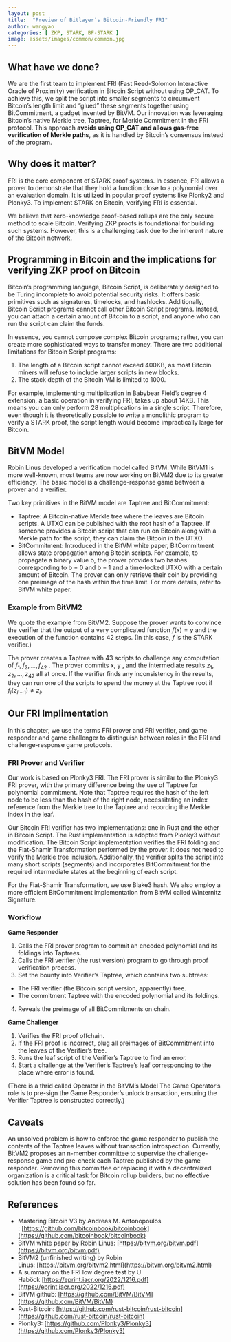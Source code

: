 ```yaml
---
layout: post
title:  "Preview of Bitlayer’s Bitcoin-Friendly FRI"
author: wangyao
categories: [ ZKP, STARK, BF-STARK ]
image: assets/images/common/common.jpg
---
```


## What have we done?

We are the first team to implement FRI (Fast Reed-Solomon Interactive Oracle of Proximity) verification in Bitcoin Script without using OP_CAT. To achieve this, we split the script into smaller segments to circumvent Bitcoin’s length limit and “glued” these segments together using BitCommitment, a gadget invented by BitVM. Our innovation was leveraging Bitcoin’s native Merkle tree, Taptree, for Merkle Commitment in the FRI protocol. This approach **avoids using OP_CAT and allows gas-free verification of Merkle paths**, as it is handled by Bitcoin’s consensus instead of the program.

## Why does it matter?

FRI is the core component of STARK proof systems. In essence, FRI allows a prover to demonstrate that they hold a function close to a polynomial over an evaluation domain. It is utilized in popular proof systems like Plonky2 and Plonky3. To implement STARK on Bitcoin, verifying FRI is essential.

We believe that zero-knowledge proof-based rollups are the only secure method to scale Bitcoin. Verifying ZKP proofs is foundational for building such systems. However, this is a challenging task due to the inherent nature of the Bitcoin network.

## Programming in Bitcoin and the implications for verifying ZKP proof on Bitcoin

Bitcoin’s programming language, Bitcoin Script, is deliberately designed to be Turing incomplete to avoid potential security risks. It offers basic primitives such as signatures, timelocks, and hashlocks. Additionally, Bitcoin Script programs cannot call other Bitcoin Script programs. Instead, you can attach a certain amount of Bitcoin to a script, and anyone who can run the script can claim the funds.

In essence, you cannot compose complex Bitcoin programs; rather, you can create more sophisticated ways to transfer money. There are two additional limitations for Bitcoin Script programs:

1. The length of a Bitcoin script cannot exceed 400KB, as most Bitcoin miners will refuse to include larger scripts in new blocks.
2. The stack depth of the Bitcoin VM is limited to 1000.

For example, implementing multiplication in Babybear Field’s degree 4 extension, a basic operation in verifying FRI, takes up about 14KB. This means you can only perform 28 multiplications in a single script. Therefore, even though it is theoretically possible to write a monolithic program to verify a STARK proof, the script length would become impractically large for Bitcoin.

## BitVM Model

Robin Linus developed a verification model called BitVM. While BitVM1 is more well-known, most teams are now working on BitVM2 due to its greater efficiency. The basic model is a challenge-response game between a prover and a verifier.

Two key primitives in the BitVM model are Taptree and BitCommitment:

- Taptree: A Bitcoin-native Merkle tree where the leaves are Bitcoin scripts. A UTXO can be published with the root hash of a Taptree. If someone provides a Bitcoin script that can run on Bitcoin along with a Merkle path for the script, they can claim the Bitcoin in the UTXO.
- BitCommitment: Introduced in the BitVM white paper, BitCommitment allows state propagation among Bitcoin scripts. For example, to propagate a binary value b, the prover provides two hashes corresponding to b = 0 and b = 1 and a time-locked UTXO with a certain amount of Bitcoin. The prover can only retrieve their coin by providing one preimage of the hash within the time limit. For more details, refer to BitVM white paper.

### Example from BitVM2

We quote the example from BitVM2. Suppose the prover wants to convince the verifier that the output of a very complicated function $f(x)=y$ and the execution of the function contains 42 steps. (In this case, $f$ is the STARK verifier.)

The prover creates a Taptree with 43 scripts to challenge any computation of $f_1, f_2, …, f_{42}$ . The prover commits x, y , and the intermediate results $z_1, z_2, …, z_{42}$ all at once. If the verifier finds any inconsistency in the results, they can run one of the scripts to spend the money at the Taptree root if $f_i(z_{i-1}) \neq z_i$.

## Our FRI Implimentation

In this chapter, we use the terms FRI prover and FRI verifier, and game responder and game challenger to distinguish between roles in the FRI and challenge-response game protocols.

### FRI Prover and Verifier

Our work is based on Plonky3 FRI. The FRI prover is similar to the Plonky3 FRI prover, with the primary difference being the use of Taptree for polynomial commitment. Note that Taptree requires the hash of the left node to be less than the hash of the right node, necessitating an index reference from the Merkle tree to the Taptree and recording the Merkle index in the leaf.

Our Bitcoin FRI verifier has two implementations: one in Rust and the other in Bitcoin Script. The Rust implementation is adopted from Plonky3 without modification. The Bitcoin Script implementation verifies the FRI folding and the Fiat-Shamir Transformation performed by the prover. It does not need to verify the Merkle tree inclusion. Additionally, the verifier splits the script into many short scripts (segments) and incorporates BitCommitment for the required intermediate states at the beginning of each script.

For the Fiat-Shamir Transformation, we use Blake3 hash. We also employ a more efficient BitCommitment implementation from BitVM called Winternitz Signature.

### Workflow

**Game Responder**

1. Calls the FRI prover program to commit an encoded polynomial and its foldings into Taptrees.
2. Calls the FRI verifier (the rust version) program to go through proof verification process.
3. Set the bounty into Verifier’s Taptree, which contains two subtrees:
- The FRI verifier (the Bitcoin script version, apparently) tree.
- The commitment Taptree with the encoded polynomial and its foldings.
4. Reveals the preimage of all BitCommitments on chain.

**Game Challenger**

1. Verifies the FRI proof offchain.
2. If the FRI proof is incorrect, plug all preimages of BitCommitment into the leaves of the Verifier’s tree.
3. Runs the leaf script of the Verifier’s Taptree to find an error.
4. Start a challenge at the Verifier’s Taptree’s leaf corresponding to the place where error is found.

(There is a thrid called Operator in the BitVM’s Model The Game Operator’s role is to pre-sign the Game Responder’s unlock transaction, ensuring the Verifier Taptree is constructed correctly.)

## Caveats

An unsolved problem is how to enforce the game responder to publish the contents of the Taptree leaves without transaction introspection. Currently, BitVM2 proposes an n-member committee to supervise the challenge-response game and pre-check each Taptree published by the game responder. Removing this committee or replacing it with a decentralized organization is a critical task for Bitcoin rollup builders, but no effective solution has been found so far.

## References

- Mastering Bitcoin V3 by Andreas M. Antonopoulos : [https://github.com/bitcoinbook/bitcoinbook](https://github.com/bitcoinbook/bitcoinbook)
- BitVM white paper by Robin Linus: [https://bitvm.org/bitvm.pdf](https://bitvm.org/bitvm.pdf)
- BitVM2 (unfinished writing) by Robin Linus: [https://bitvm.org/bitvm2.html](https://bitvm.org/bitvm2.html)
- A summary on the FRI low degree test by U Haböck [https://eprint.iacr.org/2022/1216.pdf](https://eprint.iacr.org/2022/1216.pdf)
- BitVM github: [https://github.com/BitVM/BitVM](https://github.com/BitVM/BitVM)
- Rust-Bitcoin: [https://github.com/rust-bitcoin/rust-bitcoin](https://github.com/rust-bitcoin/rust-bitcoin)
- Plonky3: [https://github.com/Plonky3/Plonky3](https://github.com/Plonky3/Plonky3)
